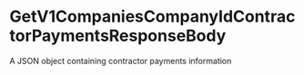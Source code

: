 # GetV1CompaniesCompanyIdContractorPaymentsResponseBody

A JSON object containing contractor payments information

